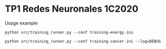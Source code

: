 # TP1 Redes Neuronales 1C2020

Usage example

`python src/training_runner.py --conf training-energy.ini`

`python src/training_runner.py --conf training-cancer.ini --log=DEBUG`